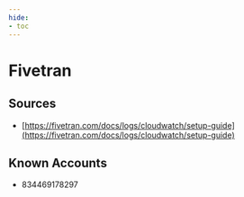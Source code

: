 ```yaml
---
hide:
- toc
---
```


# Fivetran

## Sources

*   [https://fivetran.com/docs/logs/cloudwatch/setup-guide](https://fivetran.com/docs/logs/cloudwatch/setup-guide)

## Known Accounts

*   834469178297
